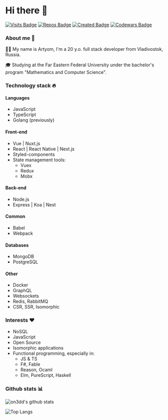 # Hi there 👋
[![Visits Badge](https://badges.pufler.dev/visits/on3dd/on3dd)](https://badges.pufler.dev)
[![Repos Badge](https://badges.pufler.dev/repos/on3dd)](https://badges.pufler.dev)
[![Created Badge](https://badges.pufler.dev/created/on3dd/on3dd)](https://badges.pufler.dev)
[![Codewars Badge](https://www.codewars.com/users/on3dd/badges/micro)](https://www.codewars.com/users/on3dd)

### About me 🤡
👨‍💻 My name is Artyom, I'm a 20 y.o. full stack developer from Vladivostok, Russia. 

🎓 Studying at the Far Eastern Federal University under the bachelor's program "Mathematics and Computer Science".

### Technology stack 🔥
#### Languages
- JavaScript
- TypeScript
- Golang (previously)

#### Front-end
- Vue | Nuxt.js
- React | React Native | Next.js
- Styled-components
- State management tools:
  - Vuex
  - Redux
  - Mobx
#### Back-end
- Node.js
- Express | Koa | Nest

#### Common
- Babel
- Webpack

#### Databases
- MongoDB
- PostgreSQL

#### Other
- Docker
- GraphQL
- Websockets
- Redis, RabbitMQ
- CSR, SSR, Isomorphic

### Interests ❤️
- NoSQL
- JavaScript
- Open Source
- Isomorphic applications
- Functional programming, especially in:
  - JS & TS
  - F#, Fable
  - Reason, Ocaml
  - Elm, PureScript, Haskell

### Github stats 📊
![on3dd's github stats](https://github-readme-stats.vercel.app/api?username=on3dd&count_private=true)

![Top Langs](https://github-readme-stats.vercel.app/api/top-langs/?username=on3dd&layout=compact)
